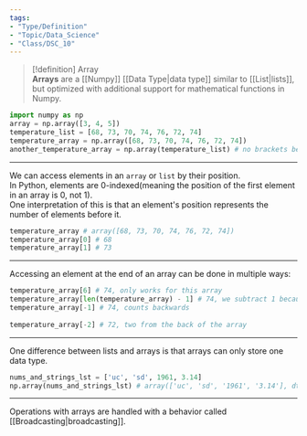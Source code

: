 ```yaml
---
tags:  
- "Type/Definition"  
- "Topic/Data_Science"  
- "Class/DSC_10"  
---
```

  
> [!definition] Array  
> **Arrays** are a [[Numpy]] [[Data Type|data type]] similar to [[List|lists]], but optimized with additional support for mathematical functions in Numpy.  
  
```python  
import numpy as np  
array = np.array([3, 4, 5])  
temperature_list = [68, 73, 70, 74, 76, 72, 74]  
temperature_array = np.array([68, 73, 70, 74, 76, 72, 74])  
another_temperature_array = np.array(temperature_list) # no brackets because temperature_list is already a list  
```  
  
---
  
We can access elements in an `array` or `list` by their position.  
In Python, elements are 0-indexed(meaning the position of the first element in an array is 0, not 1).  
One interpretation of this is that an element's position represents the number of elements before it.  
  
```python  
temperature_array # array([68, 73, 70, 74, 76, 72, 74])  
temperature_array[0] # 68  
temperature_array[1] # 73  
```  
  
---
  
Accessing an element at the end of an array can be done in multiple ways:  
  
```python  
temperature_array[6] # 74, only works for this array  
temperature_array[len(temperature_array) - 1] # 74, we subtract 1 because the array is 0-indexed  
temperature_array[-1] # 74, counts backwards  
  
temperature_array[-2] # 72, two from the back of the array  
```  
  
---
  
One difference between lists and arrays is that arrays can only store one data type.  
  
```python  
nums_and_strings_lst = ['uc', 'sd', 1961, 3.14]  
np.array(nums_and_strings_lst) # array(['uc', 'sd', '1961', '3.14'], dtype='<U32'), numpy converted the numerical types into strings  
```  
  
---
  
Operations with arrays are handled with a behavior called [[Broadcasting|broadcasting]].  
